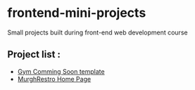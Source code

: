 # frontend-mini-projects
Small projects built during front-end web development course
## Project list : 
- [Gym Comming Soon template](gymComminSoon)
- [MurghRestro Home Page](MurghRestro)
